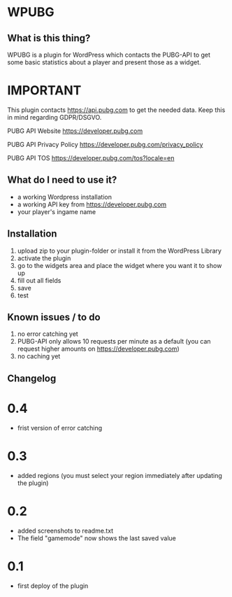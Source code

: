 # WPUBG
## What is this thing?
WPUBG is a plugin for WordPress which contacts the PUBG-API to get some basic statistics about a player and present those as a widget.

# IMPORTANT
This plugin contacts https://api.pubg.com to get the needed data.
Keep this in mind regarding GDPR/DSGVO.

PUBG API Website
https://developer.pubg.com

PUBG API Privacy Policy
https://developer.pubg.com/privacy_policy

PUBG API TOS
https://developer.pubg.com/tos?locale=en

## What do I need to use it?
* a working Wordpress installation
* a working API key from https://developer.pubg.com
* your player's ingame name

## Installation
1. upload zip to your plugin-folder or install it from the WordPress Library
2. activate the plugin
3. go to the widgets area and place the widget where you want it to show up
4. fill out all fields
5. save
6. test

## Known issues / to do
1. no error catching yet
2. PUBG-API only allows 10 requests per minute as a default (you can request higher amounts on https://developer.pubg.com)
3. no caching yet

## Changelog
# 0.4
* frist version of error catching

# 0.3
* added regions (you must select your region immediately after updating the plugin)

# 0.2
* added screenshots to readme.txt
* The field "gamemode" now shows the last saved value
 
# 0.1
* first deploy of the plugin

